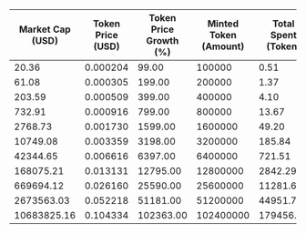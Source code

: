 | Market Cap (USD) | Token Price (USD) | Token Price Growth (%) | Minted Token (Amount) | Total Spent (Token) | Author Revenue (USD) | Platform Mint Fee (USD) |
|------------------|-------------------|------------------------|-----------------------|--------------------|-------------------------|-------------------------|
| 20.36 | 0.000204 | 99.00 | 100000 | 0.51 | 0.46 | 0.05 |
| 61.08 | 0.000305 | 199.00 | 200000 | 1.37 | 1.22 | 0.12 |
| 203.59 | 0.000509 | 399.00 | 400000 | 4.10 | 3.66 | 0.37 |
| 732.91 | 0.000916 | 799.00 | 800000 | 13.67 | 12.22 | 1.22 |
| 2768.73 | 0.001730 | 1599.00 | 1600000 | 49.20 | 43.97 | 4.40 |
| 10749.08 | 0.003359 | 3198.00 | 3200000 | 185.84 | 166.12 | 16.61 |
| 42344.65 | 0.006616 | 6397.00 | 6400000 | 721.51 | 644.94 | 64.49 |
| 168075.21 | 0.013131 | 12795.00 | 12800000 | 2842.29 | 2540.68 | 254.07 |
| 669694.12 | 0.026160 | 25590.00 | 25600000 | 11281.67 | 10084.51 | 1008.45 |
| 2673563.03 | 0.052218 | 51181.00 | 51200000 | 44951.72 | 40181.65 | 4018.16 |
| 10683825.16 | 0.104334 | 102363.00 | 102400000 | 179456.94 | 160413.78 | 16041.38 |
